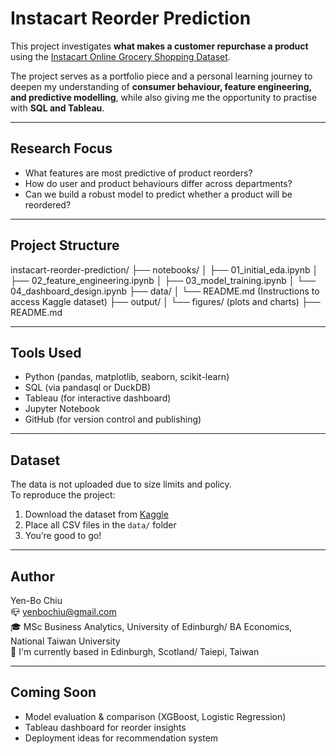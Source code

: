 # Instacart Reorder Prediction

This project investigates **what makes a customer repurchase a product** using the [Instacart Online Grocery Shopping Dataset](https://www.kaggle.com/datasets/psparks/instacart-market-basket-analysis).

The project serves as a portfolio piece and a personal learning journey to deepen my understanding of **consumer behaviour, feature engineering, and predictive modelling**, while also giving me the opportunity to practise with **SQL and Tableau**.

---

## Research Focus

- What features are most predictive of product reorders?
- How do user and product behaviours differ across departments?
- Can we build a robust model to predict whether a product will be reordered?

---

## Project Structure
instacart-reorder-prediction/
├── notebooks/
│ ├── 01_initial_eda.ipynb
│ ├── 02_feature_engineering.ipynb
│ ├── 03_model_training.ipynb
│ └── 04_dashboard_design.ipynb
├── data/
│ └── README.md (Instructions to access Kaggle dataset)
├── output/
│ └── figures/ (plots and charts)
├── README.md

---

## Tools Used

- Python (pandas, matplotlib, seaborn, scikit-learn)
- SQL (via pandasql or DuckDB)
- Tableau (for interactive dashboard)
- Jupyter Notebook
- GitHub (for version control and publishing)

---

## Dataset

The data is not uploaded due to size limits and policy.  
To reproduce the project:

1. Download the dataset from [Kaggle](https://www.kaggle.com/datasets/psparks/instacart-market-basket-analysis)
2. Place all CSV files in the `data/` folder
3. You’re good to go!

---

## Author

Yen-Bo Chiu    
📪 yenbochiu@gmail.com    
🎓 MSc Business Analytics, University of Edinburgh/ BA Economics, National Taiwan University  
📌 I'm currently based in Edinburgh, Scotland/ Taiepi, Taiwan

---

## Coming Soon

- Model evaluation & comparison (XGBoost, Logistic Regression)
- Tableau dashboard for reorder insights
- Deployment ideas for recommendation system
